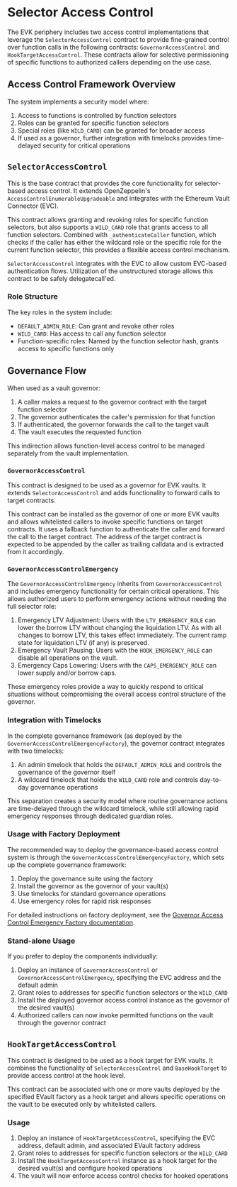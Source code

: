 # Selector Access Control

The EVK periphery includes two access control implementations that leverage the `SelectorAccessControl` contract to provide fine-grained control over function calls in the following contracts: `GovernorAccessControl` and `HookTargetAccessControl`. These contracts allow for selective permissioning of specific functions to authorized callers depending on the use case.

## Access Control Framework Overview

The system implements a security model where:

1. Access to functions is controlled by function selectors
2. Roles can be granted for specific function selectors
3. Special roles (like `WILD_CARD`) can be granted for broader access
4. If used as a governor, further integration with timelocks provides time-delayed security for critical operations

## `SelectorAccessControl`

This is the base contract that provides the core functionality for selector-based access control. It extends OpenZeppelin's `AccessControlEnumerableUpgradeable` and integrates with the Ethereum Vault Connector (EVC).

This contract allows granting and revoking roles for specific function selectors, but also supports a `WILD_CARD` role that grants access to all function selectors. Combined with `_authenticateCaller` function, which checks if the caller has either the wildcard role or the specific role for the current function selector, this provides a flexible access control mechanism.

`SelectorAccessControl` integrates with the EVC to allow custom EVC-based authentication flows. Utilization of the unstructured storage allows this contract to be safely delegatecall'ed.

### Role Structure

The key roles in the system include:

- `DEFAULT_ADMIN_ROLE`: Can grant and revoke other roles
- `WILD_CARD`: Has access to call any function selector
- Function-specific roles: Named by the function selector hash, grants access to specific functions only

## Governance Flow

When used as a vault governor:

1. A caller makes a request to the governor contract with the target function selector
2. The governor authenticates the caller's permission for that function
3. If authenticated, the governor forwards the call to the target vault
4. The vault executes the requested function

This indirection allows function-level access control to be managed separately from the vault implementation.

### `GovernorAccessControl`

This contract is designed to be used as a governor for EVK vaults. It extends `SelectorAccessControl` and adds functionality to forward calls to target contracts.

This contract can be installed as the governor of one or more EVK vaults and allows whitelisted callers to invoke specific functions on target contracts. It uses a fallback function to authenticate the caller and forward the call to the target contract. The address of the target contract is expected to be appended by the caller as trailing calldata and is extracted from it accordingly.

### `GovernorAccessControlEmergency`

The `GovernorAccessControlEmergency` inherits from `GovernorAccessControl` and includes emergency functionality for certain critical operations. This allows authorized users to perform emergency actions without needing the full selector role:

1. Emergency LTV Adjustment: Users with the `LTV_EMERGENCY_ROLE` can lower the borrow LTV without changing the liquidation LTV. As with all changes to borrow LTV, this takes effect immediately. The current ramp state for liquidation LTV (if any) is preserved.
2. Emergency Vault Pausing: Users with the `HOOK_EMERGENCY_ROLE` can disable all operations on the vault.
3. Emergency Caps Lowering: Users with the `CAPS_EMERGENCY_ROLE` can lower supply and/or borrow caps.

These emergency roles provide a way to quickly respond to critical situations without compromising the overall access control structure of the governor.

### Integration with Timelocks

In the complete governance framework (as deployed by the `GovernorAccessControlEmergencyFactory`), the governor contract integrates with two timelocks:

1. An admin timelock that holds the `DEFAULT_ADMIN_ROLE` and controls the governance of the governor itself
2. A wildcard timelock that holds the `WILD_CARD` role and controls day-to-day governance operations

This separation creates a security model where routine governance actions are time-delayed through the wildcard timelock, while still allowing rapid emergency responses through dedicated guardian roles.

### Usage with Factory Deployment

The recommended way to deploy the governance-based access control system is through the `GovernorAccessControlEmergencyFactory`, which sets up the complete governance framework:

1. Deploy the governance suite using the factory
2. Install the governor as the governor of your vault(s)
3. Use timelocks for standard governance operations
4. Use emergency roles for rapid risk responses

For detailed instructions on factory deployment, see the [Governor Access Control Emergency Factory documentation](./governor-access-control-emergency-factory.md).

### Stand-alone Usage

If you prefer to deploy the components individually:

1. Deploy an instance of `GovernorAccessControl` or `GovernorAccessControlEmergency`, specifying the EVC address and the default admin
2. Grant roles to addresses for specific function selectors or the `WILD_CARD`
3. Install the deployed governor access control instance as the governor of the desired vault(s)
4. Authorized callers can now invoke permitted functions on the vault through the governor contract

## `HookTargetAccessControl`

This contract is designed to be used as a hook target for EVK vaults. It combines the functionality of `SelectorAccessControl` and `BaseHookTarget` to provide access control at the hook level.

This contract can be associated with one or more vaults deployed by the specified EVault factory as a hook target and allows specific operations on the vault to be executed only by whitelisted callers.

### Usage

1. Deploy an instance of `HookTargetAccessControl`, specifying the EVC address, default admin, and associated EVault factory address
2. Grant roles to addresses for specific function selectors or the `WILD_CARD`
3. Install the `HookTargetAccessControl` instance as a hook target for the desired vault(s) and configure hooked operations
4. The vault will now enforce access control checks for hooked operations